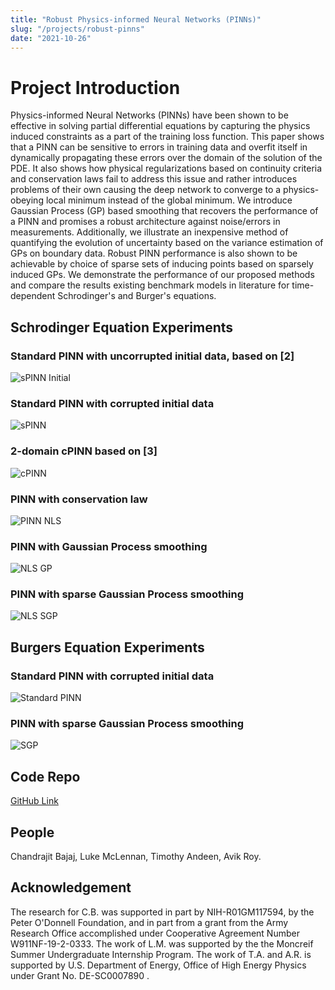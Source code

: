 ```yaml
---
title: "Robust Physics-informed Neural Networks (PINNs)"
slug: "/projects/robust-pinns"
date: "2021-10-26"
---
```


# Project Introduction

Physics-informed Neural Networks (PINNs) have been shown to be effective in solving partial differential equations by capturing the physics induced constraints as a part of the training loss function. This paper shows that a PINN can be sensitive to errors in training data and overfit itself in dynamically propagating these errors over the domain of the solution of the PDE. It also shows how physical regularizations based on continuity criteria and conservation laws fail to address this issue and rather introduces problems of their own causing the deep network to converge to a physics-obeying local minimum instead of the global minimum. We introduce Gaussian Process (GP) based smoothing that recovers the performance of a PINN and promises a robust architecture against noise/errors in measurements. Additionally, we illustrate an inexpensive method of quantifying the evolution of uncertainty based on the variance estimation of GPs on boundary data. Robust PINN performance is also shown to be achievable by choice of sparse sets of inducing points based on sparsely induced GPs. We demonstrate the performance of our proposed methods and compare the results existing benchmark models in literature for time-dependent Schrodinger's and Burger's equations.

## Schrodinger Equation Experiments

### Standard PINN with uncorrupted initial data, based on [2]
![sPINN Initial](../../../images/projects/robust_pinns/NLS_h_no_error.png)
### Standard PINN with corrupted initial data
![sPINN](../../../images/projects/robust_pinns/NLS_h_no_smoothing.png)
### 2-domain cPINN based on [3]
![cPINN](../../../images/projects/robust_pinns/cPINN_NLS_h.png)
### PINN with conservation law
![PINN NLS](../../../images/projects/robust_pinns/PINN_with_Conservation_NLS_h.png)
### PINN with Gaussian Process smoothing
![NLS GP](../../../images/projects/robust_pinns/NLS_h_GP_with_bounds.png)
### PINN with sparse Gaussian Process smoothing
![NLS SGP](../../../images/projects/robust_pinns/NLS_h_SGP30_with_bounds.png)


## Burgers Equation Experiments

### Standard PINN with corrupted initial data
![Standard PINN](../../../images/projects/robust_pinns/Standard_PINN_Burgers.png)
### PINN with sparse Gaussian Process smoothing
![SGP](../../../images/projects/robust_pinns/SGP_PINN_Burgers.png)

## Code Repo
[GitHub Link](https://github.com/CVC-Lab/RobustPINNs)

## People
Chandrajit Bajaj, Luke McLennan, Timothy Andeen, Avik Roy.

## Acknowledgement
The research for C.B. was supported in part by NIH-R01GM117594, by the Peter O'Donnell Foundation, and in part from a grant from the Army Research Office accomplished under Cooperative Agreement Number W911NF-19-2-0333. The work of L.M. was supported by the the Moncreif Summer Undergraduate Internship Program. The work of T.A. and A.R. is supported by U.S. Department of Energy, Office of High Energy Physics under Grant No. DE-SC0007890 .
